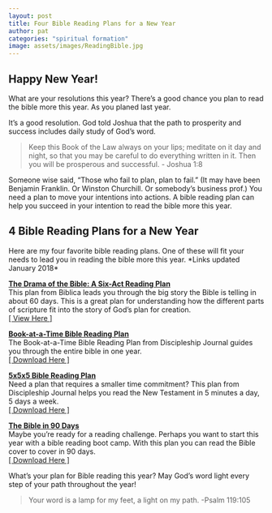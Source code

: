 ```yaml
---
layout: post
title: Four Bible Reading Plans for a New Year
author: pat
categories: "spiritual formation"
image: assets/images/ReadingBible.jpg
---
```

<h2>Happy New Year!</h2>
What are your resolutions this year?
There’s a good chance you plan to read the bible more this year.
As you planed last year.

It’s a good resolution. God told Joshua that the path to prosperity and success includes daily study of God’s word.

<blockquote>Keep this Book of the Law always on your lips; meditate on it day and night, so that you may be careful to do everything written in it. Then you will be prosperous and successful. - Joshua 1:8</blockquote>

Someone wise said, “Those who fail to plan, plan to fail.” (It may have been Benjamin Franklin. Or Winston Churchill. Or somebody’s business prof.) You need a plan to move your intentions into actions. A bible reading plan can help you succeed in your intention to read the bible more this year.
<h2>4 Bible Reading Plans for a New Year</h2>
Here are my four favorite bible reading plans. One of these will fit your needs to lead you in reading the bible more this year. *Links updated January 2018*

<a href="http://web.archive.org/web/20160411191322/http://www.biblica.com/en-us/bible/help-reading-the-bible/" target="_blank" rel="noopener"><strong>The Drama of the Bible: A Six-Act Reading Plan</strong></a>  
This plan from Biblica leads you through the big story the Bible is telling in about 60 days. This is a great plan for understanding how the different parts of scripture fit into the story of God’s plan for creation.  
<a href="http://web.archive.org/web/20160411191322/http://www.biblica.com/en-us/bible/help-reading-the-bible/" target="_blank" rel="noopener">[ View Here ]</a>

<a href="http://www.navigators.org/wp-content/uploads/2017/04/DJ-Book-at-a-Time-Bible-reading-plan.pdf" target="_blank" rel="noopener"><strong>Book-at-a-Time Bible Reading Plan</strong></a>  
The Book-at-a-Time Bible Reading Plan from Discipleship Journal guides you through the entire bible in one year.  
<a href="http://www.navigators.org/wp-content/uploads/2017/04/DJ-Book-at-a-Time-Bible-reading-plan.pdf" target="_blank" rel="noopener">[ Download Here ]</a>

<a href="https://www.navigators.org/wp-content/uploads/2017/08/navtool-5x5x5.pdf" target="_blank" rel="noopener"><strong>5x5x5 Bible Reading Plan</strong></a>  
Need a plan that requires a smaller time commitment? This plan from Discipleship Journal helps you read the New Testament in 5 minutes a day, 5 days a week.  
<a href="https://www.navigators.org/wp-content/uploads/2017/08/navtool-5x5x5.pdf" target="_blank" rel="noopener">[ Download Here ]</a>

<a href="http://www.scriptureawakening.com/digital/B90-Bookmark.pdf" target="_blank" rel="noopener"><strong>The Bible in 90 Days</strong></a>  
Maybe you’re ready for a reading challenge. Perhaps you want to start this year with&nbsp;a bible reading boot camp. With this plan you can read the Bible cover to cover in 90 days.  
<a href="http://www.scriptureawakening.com/digital/B90-Bookmark.pdf" target="_blank" rel="noopener">[ Download Here ]</a>

What’s your plan for Bible reading this year? May God’s word light every step of your path throughout the year!

<blockquote>Your word is a lamp for my feet, a light on my path. -Psalm 119:105</blockquote>

